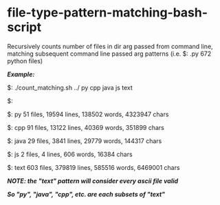 # file-type-pattern-matching-bash-script
Recursively counts number of files in dir arg passed from command line, matching subsequent command line passed arg patterns (i.e. $: .py 672 python files)

***Example:***


$:  ./count_matching.sh ../ py cpp java js text

$:

$:   py 51 files, 19594 lines, 138502 words, 4323947 chars

$:   cpp 91 files, 13122 lines, 40369 words, 351899 chars

$:   java 29 files, 3841 lines, 29779 words, 144317 chars

$:   js 2 files, 4 lines, 606 words, 16384 chars

$:   text 603 files, 379819 lines, 585516 words, 6469001 chars


***NOTE: the "text" pattern will consider every ascii file valid*** 

***So "py", "java", "cpp", etc. are each subsets of "text"***

